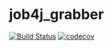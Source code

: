 # job4j_grabber
[![Build Status](https://travis-ci.com/ListerioAxxe/job4j_grabber.svg?branch=main)](https://travis-ci.com/ListerioAxxe/job4j_grabber)
[![codecov](https://codecov.io/gh/ListerioAxxe/job4j_grabber/branch/master/graph/badge.svg?token=NLH4UFJGO3)](https://codecov.io/gh/ListerioAxxe/job4j_grabber)